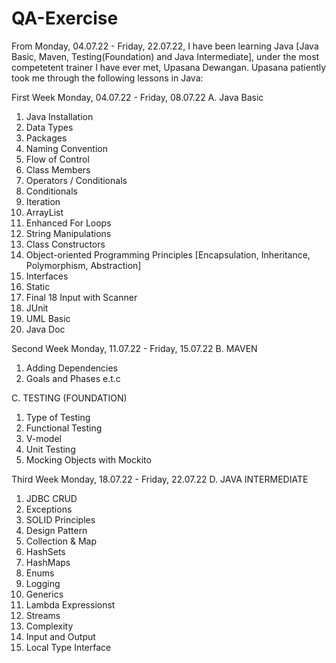 # QA-Exercise
From Monday, 04.07.22 - Friday, 22.07.22, I have been learning Java [Java Basic, Maven, Testing(Foundation) and Java Intermediate], 
under the most competetent trainer I have ever met, Upasana Dewangan. Upasana patiently took me through the following lessons in Java:

First Week Monday, 04.07.22 - Friday, 08.07.22
A. Java Basic 
 1.  Java Installation
 2.  Data  Types
 3.  Packages
 4.  Naming Convention
 5.  Flow of Control
 6.  Class Members
 7.  Operators / Conditionals
 8.  Conditionals
 9.  Iteration
10.  ArrayList
11.  Enhanced For Loops
12.  String Manipulations
13.  Class Constructors
14.  Object-oriented Programming Principles [Encapsulation, Inheritance, Polymorphism, Abstraction]
15.  Interfaces
16.  Static
17.  Final
18   Input with Scanner
19.  JUnit
20.  UML Basic
21.  Java Doc

Second Week Monday, 11.07.22 - Friday, 15.07.22
B. MAVEN
  1. Adding Dependencies
  2. Goals and Phases e.t.c

C. TESTING (FOUNDATION)
  1.  Type of Testing
  2.  Functional Testing
  3.  V-model
  4.  Unit Testing
  5.  Mocking Objects with Mockito

Third Week Monday, 18.07.22 - Friday, 22.07.22
D. JAVA INTERMEDIATE
 1. JDBC CRUD
 2. Exceptions
 3. SOLID Principles
 4. Design Pattern
 5. Collection & Map
 3. HashSets
 4. HashMaps
 5. Enums
 6. Logging
 7. Generics
 8. Lambda Expressionst
 9. Streams 
10. Complexity
11. Input and Output
12. Local Type Interface
